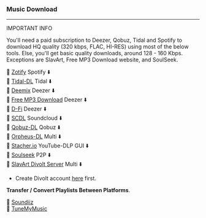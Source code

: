 ### Music Download

* * *

IMPORTANT INFO

You'll need a paid subscription to Deezer, Qobuz, Tidal and Spotify to download HQ quality (320 kbps, FLAC, HI-RES) using most of the below tools. Else, you'll get basic quality downloads, around 128 - 160 Kbps. Exceptions are SlavArt, Free MP3 Download website, and SoulSeek.

🔸 [Zotify](https://zotify.xyz/zotify/zotify) Spotify ⬇️  
🔸 [Tidal-DL](https://yaronzz.com/post/tidal_dl_installation/) Tidal ⬇️  
🔸 [Deemix](https://deemix.app/) Deezer ⬇️  
🔸 [Free MP3 Download](https://free-mp3-download.net/) Deezer ⬇️  
🔸 [D-Fi](https://notabug.org/sayem314/d-fi) Deezer ⬇️  
🔸 [SCDL](https://github.com/flyingrub/scdl) Soundcloud ⬇️  
🔸 [Qobuz-DL](https://github.com/vitiko98/qobuz-dl) Qobuz ⬇️  
🔸 [Orpheus-DL](https://github.com/yarrm80s/orpheusdl) Multi ⬇️  
🔸 [Stacher.io](https://stacher.io/) YouTube-DLP GUI ⬇️  
🔸 [Soulseek](http://www.slsknet.org/news/) P2P ⬇️  
🔸 [SlavArt Divolt Server](https://slavart.divolt.xyz/) Multi ⬇️

  * Create Divolt account [here](https://divolt.xyz/login/create) first.

**Transfer / Convert Playlists Between Platforms**.

🔸 [Soundiiz](https://soundiiz.com/)   
🔸 [TuneMyMusic](https://www.tunemymusic.com/)